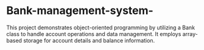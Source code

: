 # Bank-management-system-
This project demonstrates object-oriented programming by utilizing a Bank class to handle account operations and data management. It employs array-based storage for account details and balance information.

